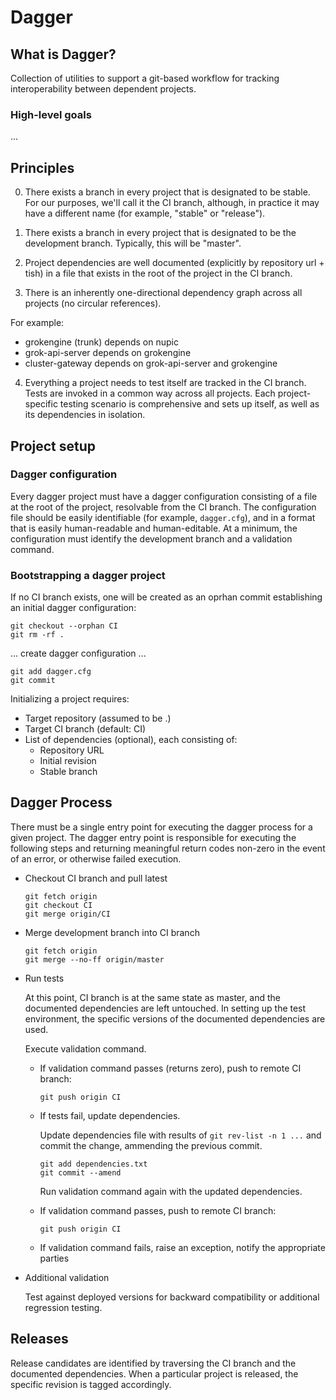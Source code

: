 Dagger
======

What is Dagger?
---------------

Collection of utilities to support a git-based workflow for tracking
interoperability between dependent projects.

### High-level goals

...

Principles
----------

0. There exists a branch in every project that is designated to be
stable.  For our purposes, we'll call it the CI branch, although, in
practice it may have a different name (for example, "stable" or
"release").

1. There exists a branch in every project that is designated to be the
development branch.  Typically, this will be "master".

2. Project dependencies are well documented (explicitly by repository
url + tish) in a file that exists in the root of the project in
the CI branch.

3. There is an inherently one-directional dependency graph across all
projects (no circular references).

For example:

  - grokengine (trunk) depends on nupic
  - grok-api-server depends on grokengine
  - cluster-gateway depends on grok-api-server and grokengine

4. Everything a project needs to test itself are tracked in the CI
branch.  Tests are invoked in a common way across all projects.  Each
project-specific testing scenario is comprehensive and sets up itself,
as well as its dependencies in isolation.

Project setup
-------------

### Dagger configuration

Every dagger project must have a dagger configuration consisting of a file at
the root of the project, resolvable from the CI branch.  The configuration
file should be easily identifiable (for example, `dagger.cfg`), and in a
format that is easily human-readable and human-editable.  At a minimum, the
configuration must identify the development branch and a validation command.

### Bootstrapping a dagger project

If no CI branch exists, one will be created as an oprhan commit
establishing an initial dagger configuration:

  ```
  git checkout --orphan CI
  git rm -rf .
  ```

  ... create dagger configuration ...


  ```
  git add dagger.cfg
  git commit
  ```

Initializing a project requires:

- Target repository (assumed to be .)
- Target CI branch (default: CI)
- List of dependencies (optional), each consisting of:
  - Repository URL
  - Initial revision
  - Stable branch

Dagger Process
--------------

There must be a single entry point for executing the dagger process for a
given project.  The dagger entry point is responsible for executing the
following steps and returning meaningful return codes non-zero in the event of
an error, or otherwise failed execution.

- Checkout CI branch and pull latest

    ```
    git fetch origin
    git checkout CI
    git merge origin/CI
    ```

- Merge development branch into CI branch

    ```
    git fetch origin
    git merge --no-ff origin/master
    ```

- Run tests

  At this point, CI branch is at the same state as master, and the
  documented dependencies are left untouched.  In setting up the test
  environment, the specific versions of the documented dependencies are
  used.

  Execute validation command.

  * If validation command passes (returns zero), push to remote CI branch:

    `git push origin CI`

  * If tests fail, update dependencies.

    Update dependencies file with results of `git rev-list -n 1 ...` and
    commit the change, ammending the previous commit.

    ```
    git add dependencies.txt
    git commit --amend
    ```

    Run validation command again with the updated dependencies.

  * If validation command passes, push to remote CI branch:

    `git push origin CI`

  * If validation command fails, raise an exception, notify the appropriate
  parties

- Additional validation

  Test against deployed versions for backward compatibility or
  additional regression testing.

Releases
--------

Release candidates are identified by traversing the CI branch and the
documented dependencies.  When a particular project is released, the
specific revision is tagged accordingly.